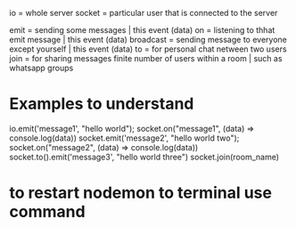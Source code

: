 io = whole server
socket = particular user that is connected to the server

emit = sending some messages | this event (data)
on = listening to thhat emit message | this event (data)
broadcast = sending message to everyone except yourself | this event (data)
to = for personal chat netween two users
join = for sharing messages finite number of users within a room | such as whatsapp groups

# Examples to understand

io.emit('message1', "hello world");
socket.on("message1", (data) => console.log(data))
socket.emit('message2', "hello world two");
socket.on("message2", (data) => console.log(data))
socket.to(<passing the user id you want personal chat>).emit('message3', "hello world three")
socket.join(room_name)

# to restart nodemon to terminal use <rs> command   